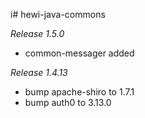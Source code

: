 i# hewi-java-commons

_Release 1.5.0_

* common-messager added

_Release 1.4.13_

* bump apache-shiro to 1.7.1
* bump auth0 to 3.13.0